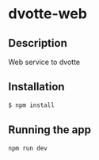 # dvotte-web

## Description

Web service to dvotte

## Installation

```bash
$ npm install
```

## Running the app

```bash
npm run dev
```
